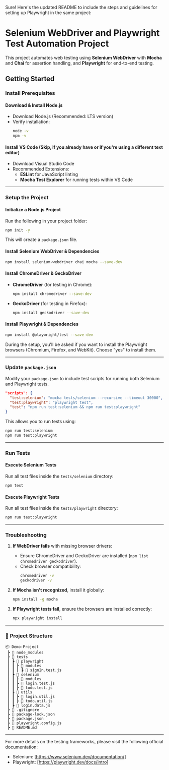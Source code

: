 Sure! Here's the updated README to include the steps and guidelines for setting up Playwright in the same project:

# Selenium WebDriver and Playwright Test Automation Project

This project automates web testing using **Selenium WebDriver** with **Mocha** and **Chai** for assertion handling, and **Playwright** for end-to-end testing.

## Getting Started

### Install Prerequisites

#### **Download & Install Node.js**
- Download Node.js (Recommended: LTS version)
- Verify installation:
  ```sh
  node -v
  npm -v
  ```

#### **Install VS Code (Skip, if you already have or if you're using a different text editor)**
- Download Visual Studio Code
- Recommended Extensions:
  - **ESLint** for JavaScript linting
  - **Mocha Test Explorer** for running tests within VS Code

---

### Setup the Project

#### **Initialize a Node.js Project**
Run the following in your project folder:
```sh
npm init -y
```
This will create a `package.json` file.

#### **Install Selenium WebDriver & Dependencies**
```sh
npm install selenium-webdriver chai mocha --save-dev
```

#### **Install ChromeDriver & GeckoDriver**
- **ChromeDriver** (for testing in Chrome):
  ```sh
  npm install chromedriver --save-dev
  ```
- **GeckoDriver** (for testing in Firefox):
  ```sh
  npm install geckodriver --save-dev
  ```

#### **Install Playwright & Dependencies**
```sh
npm install @playwright/test --save-dev
```
During the setup, you'll be asked if you want to install the Playwright browsers (Chromium, Firefox, and WebKit). Choose "yes" to install them.

---

### Update `package.json`
Modify your `package.json` to include test scripts for running both Selenium and Playwright tests.

```json
"scripts": {
  "test:selenium": "mocha tests/selenium --recursive --timeout 30000",
  "test:playwright": "playwright test",
  "test": "npm run test:selenium && npm run test:playwright"
}
```

This allows you to run tests using:
```sh
npm run test:selenium
npm run test:playwright
```

---

### Run Tests

#### **Execute Selenium Tests**
Run all test files inside the `tests/selenium` directory:
```sh
npm test
```

#### **Execute Playwright Tests**
Run all test files inside the `tests/playwright` directory:
```sh
npm run test:playwright
```

---

### **Troubleshooting**
1. **If WebDriver fails** with missing browser drivers:
   - Ensure ChromeDriver and GeckoDriver are installed (`npm list chromedriver geckodriver`).
   - Check browser compatibility:
     ```sh
     chromedriver -v
     geckodriver -v
     ```

2. **If Mocha isn't recognized**, install it globally:
   ```sh
   npm install -g mocha
   ```

3. **If Playwright tests fail**, ensure the browsers are installed correctly:
   ```sh
   npx playwright install
   ```

---

### 📂 **Project Structure**
```
📦 Demo-Project
 ┣ 📂 node_modules
 ┣ 📂 tests
 ┃ ┣ 📂 playwright
 ┃ ┃ ┣ 📂 modules
 ┃ ┃ ┃ ┣ 📜 signIn.test.js
 ┃ ┣ 📂 selenium
 ┃ ┃ ┣ 📂 modules
 ┃ ┃ ┣ 📜 login.test.js
 ┃ ┃ ┣ 📜 todo.test.js
 ┃ ┣ 📂 utils
 ┃ ┃ ┣ 📜 login.util.js
 ┃ ┃ ┣ 📜 todo.util.js
 ┃ ┣ 📜 login.data.js
 ┣ 📜 .gitignore
 ┣ 📜 package-lock.json
 ┣ 📜 package.json
 ┣ 📜 playwright.config.js
 ┣ 📜 README.md
```

---

For more details on the testing frameworks, please visit the following official documentation:

- Selenium: [https://www.selenium.dev/documentation/]
- Playwright: [https://playwright.dev/docs/intro]